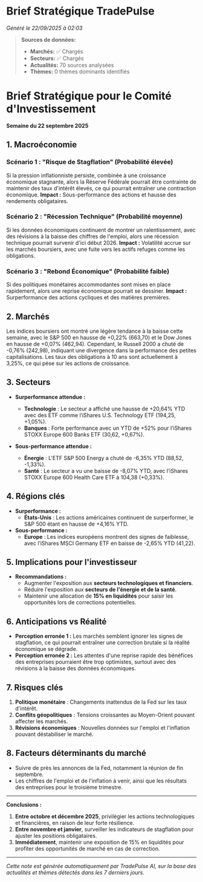 # Brief Stratégique TradePulse

*Généré le 22/09/2025 à 02:03*

> **Sources de données:**
> - **Marchés:** ✅ Chargés
> - **Secteurs:** ✅ Chargés
> - **Actualités:** 70 sources analysées
> - **Thèmes:** 0 thèmes dominants identifiés

# Brief Stratégique pour le Comité d'Investissement
**Semaine du 22 septembre 2025**

## 1. Macroéconomie

### Scénario 1 : "Risque de Stagflation" (Probabilité élevée)
Si la pression inflationniste persiste, combinée à une croissance économique stagnante, alors la Réserve Fédérale pourrait être contrainte de maintenir des taux d'intérêt élevés, ce qui pourrait entraîner une contraction économique. **Impact :** Sous-performance des actions et hausse des rendements obligataires.

### Scénario 2 : "Récession Technique" (Probabilité moyenne)
Si les données économiques continuent de montrer un ralentissement, avec des révisions à la baisse des chiffres de l'emploi, alors une récession technique pourrait survenir d'ici début 2026. **Impact :** Volatilité accrue sur les marchés boursiers, avec une fuite vers les actifs refuges comme les obligations.

### Scénario 3 : "Rebond Économique" (Probabilité faible)
Si des politiques monétaires accommodantes sont mises en place rapidement, alors une reprise économique pourrait se dessiner. **Impact :** Surperformance des actions cycliques et des matières premières.

## 2. Marchés
Les indices boursiers ont montré une légère tendance à la baisse cette semaine, avec le S&P 500 en hausse de +0,22% (663,70) et le Dow Jones en hausse de +0,07% (462,94). Cependant, le Russell 2000 a chuté de -0,76% (242,98), indiquant une divergence dans la performance des petites capitalisations. Les taux des obligations à 10 ans sont actuellement à 3,25%, ce qui pèse sur les actions de croissance.

## 3. Secteurs
- **Surperformance attendue :** 
  - **Technologie** : Le secteur a affiché une hausse de +20,64% YTD avec des ETF comme l’iShares U.S. Technology ETF (194,25, +1,05%).
  - **Banques** : Forte performance avec un YTD de +52% pour l’iShares STOXX Europe 600 Banks ETF (30,62, +0,67%).
  
- **Sous-performance attendue :**
  - **Énergie** : L'ETF S&P 500 Energy a chuté de -6,35% YTD (88,52, -1,33%).
  - **Santé** : Le secteur a vu une baisse de -8,07% YTD, avec l’iShares STOXX Europe 600 Health Care ETF à 104,38 (+0,33%).

## 4. Régions clés
- **Surperformance :** 
  - **États-Unis** : Les actions américaines continuent de surperformer, le S&P 500 étant en hausse de +4,16% YTD.
- **Sous-performance :** 
  - **Europe** : Les indices européens montrent des signes de faiblesse, avec l’iShares MSCI Germany ETF en baisse de -2,65% YTD (41,22).

## 5. Implications pour l'investisseur
- **Recommandations :**
  - Augmenter l'exposition aux **secteurs technologiques et financiers**.
  - Réduire l'exposition aux **secteurs de l'énergie et de la santé**.
  - Maintenir une allocation de **15% en liquidités** pour saisir les opportunités lors de corrections potentielles.

## 6. Anticipations vs Réalité
- **Perception erronée 1 :** Les marchés semblent ignorer les signes de stagflation, ce qui pourrait entraîner une correction brutale si la réalité économique se dégrade.
- **Perception erronée 2 :** Les attentes d'une reprise rapide des bénéfices des entreprises pourraient être trop optimistes, surtout avec des révisions à la baisse des données économiques.

## 7. Risques clés
1. **Politique monétaire** : Changements inattendus de la Fed sur les taux d'intérêt.
2. **Conflits géopolitiques** : Tensions croissantes au Moyen-Orient pouvant affecter les marchés.
3. **Révisions économiques** : Nouvelles données sur l'emploi et l'inflation pouvant déstabiliser le marché.

## 8. Facteurs déterminants du marché
- Suivre de près les annonces de la Fed, notamment la réunion de fin septembre.
- Les chiffres de l'emploi et de l'inflation à venir, ainsi que les résultats des entreprises pour le troisième trimestre.

---

**Conclusions :**
1. **Entre octobre et décembre 2025**, privilégier les actions technologiques et financières, en raison de leur forte résilience.
2. **Entre novembre et janvier**, surveiller les indicateurs de stagflation pour ajuster les positions obligataires.
3. **Immédiatement**, maintenir une exposition de 15% en liquidités pour profiter des opportunités de marché en cas de correction.

---

*Cette note est générée automatiquement par TradePulse AI, sur la base des actualités et thèmes détectés dans les 7 derniers jours.*
